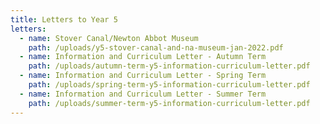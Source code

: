 ```yaml
---
title: Letters to Year 5
letters:
  - name: Stover Canal/Newton Abbot Museum
    path: /uploads/y5-stover-canal-and-na-museum-jan-2022.pdf
  - name: Information and Curriculum Letter - Autumn Term
    path: /uploads/autumn-term-y5-information-curriculum-letter.pdf
  - name: Information and Curriculum Letter - Spring Term
    path: /uploads/spring-term-y5-information-curriculum-letter.pdf
  - name: Information and Curriculum Letter - Summer Term
    path: /uploads/summer-term-y5-information-curriculum-letter.pdf
---
```

